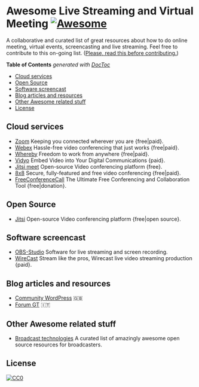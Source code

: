 # Awesome Live Streaming and Virtual Meeting  [![Awesome](https://awesome.re/badge.svg)](https://awesome.re)
A collaborative and curated list of great resources about how to do online meeting, virtual events, screencasting and live streaming. Feel free to contribute to this on-going list. ([Please, read this before contributing.](contributing.md))

<!-- START doctoc generated TOC please keep comment here to allow auto update -->
<!-- DON'T EDIT THIS SECTION, INSTEAD RE-RUN doctoc TO UPDATE -->
**Table of Contents**  *generated with [DocToc](https://github.com/thlorenz/doctoc)*

- [Cloud services](#cloud-services)
- [Open Source](#open-source)
- [Software screencast](#software-screencast)
- [Blog articles and resources](#blog-articles-and-resources)
- [Other Awesome related stuff](#other-awesome-related-stuff)
- [License](#license)

<!-- END doctoc generated TOC please keep comment here to allow auto update -->

## Cloud services
* [Zoom](https://zoom.us/) Keeping you connected wherever you are {free|paid}.
* [Webex](https://www.webex.com/) Hassle-free video conferencing that just works {free|paid}.
* [Whereby](https://whereby.com/) Freedom to work from anywhere {free|paid}.
* [Vidyo](https://www.vidyo.com/) Embed Video into Your Digital Communications {paid}.
* [Jitsi meet](https://meet.jit.si/) Open-source Video conferencing platform {free}.
* [8x8](https://8x8.vc/) Secure, fully-featured and free video conferencing {free|paid}.
* [FreeConferenceCall](https://www.freeconferencecall.com/) The Ultimate Free Conferencing and Collaboration Tool {free|donation}.

## Open Source
* [Jitsi](https://jitsi.org/) Open-source Video conferencing platform {free|open source}.

## Software screencast
* [OBS-Studio](https://github.com/obsproject/obs-studio) Software for live streaming and screen recording.
* [WireCast](https://www.telestream.net/wirecast/) Stream like the pros, Wirecast live video streaming production {paid}.

## Blog articles and resources
* [Community WordPress](https://make.wordpress.org/community/handbook/meetup-organizer/resources/organizing-virtual-events/) :gb:
* [Forum GT](http://www.giorgiotave.it/forum/social-media-marketing/262717-le-soluzioni-semplici-per-uno-streaming-privato.html) :it:

## Other Awesome related stuff
* [Broadcast technologies](https://github.com/ebu/awesome-broadcasting)  A curated list of amazingly awesome open source resources for broadcasters.

## License
[![CC0](https://i.creativecommons.org/p/zero/1.0/88x31.png)](https://creativecommons.org/publicdomain/zero/1.0/)
